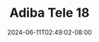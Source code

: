 --- 
title: "Adiba Tele 18"
description: "download  video bokep Adiba Tele 18 ig   terbaru"
date: 2024-06-11T02:49:02-08:00
file_code: "k18w9cmx227c"
draft: false
cover: "4wbbha08sh5hzmio.jpg"
tags: ["Adiba", "Tele", "bokep-indo", "bokep-viral", "bokep-ig"]
length: 67
fld_id: "1483867"
foldername: "Adiba"
categories: ["Adiba"]
views: 0
---